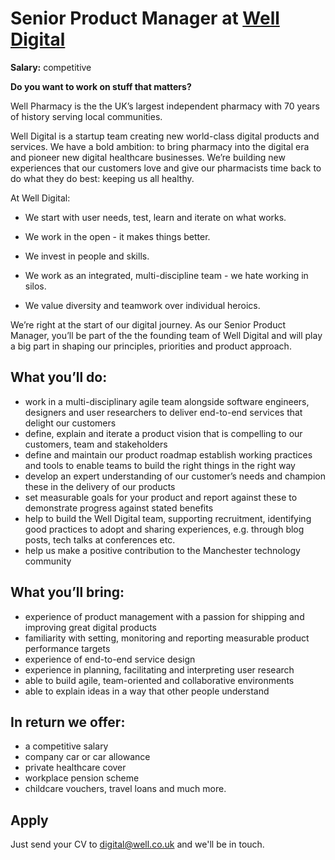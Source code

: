 # Senior Product Manager at [Well Digital](https://digital.well.co.uk)


**Salary:** competitive 

**Do you want to work on stuff that matters?** 

Well Pharmacy is the the UK’s largest independent pharmacy with 70 years of history serving local communities. 

Well Digital is a startup team creating new world-class digital products and services. We have a bold ambition: to bring pharmacy into the digital era and pioneer new digital healthcare businesses. We’re building new experiences that our customers love and give our pharmacists time back to do what they do best: keeping us all healthy. 

At Well Digital:

- We start with user needs, test, learn and iterate on what works.

- We work in the open - it makes things better.  
- We invest in people and skills. 
- We work as an integrated, multi-discipline team - we hate working in silos.  
- We value diversity and teamwork over individual heroics.

We’re right at the start of our digital journey. As our Senior Product Manager, you’ll be part of the the founding team of Well Digital and will play a big part in shaping our principles, priorities and product approach.  

## What you’ll do: 

- work in a multi-disciplinary agile team alongside software engineers, designers and user researchers to deliver end-to-end services that delight our customers
- define, explain and iterate a product vision that is compelling to our customers, team and stakeholders
- define and maintain our product roadmap
  establish working practices and tools to enable teams to build the right things in the right way
- develop an expert understanding of our customer’s needs and champion these in the delivery of our products
- set measurable goals for your product and report against these to demonstrate progress against stated benefits
- help to build the Well Digital team, supporting recruitment, identifying good practices to adopt and sharing experiences, e.g. through blog posts, tech talks at conferences etc. 
- help us make a positive contribution to the Manchester technology community 

## What you’ll bring: 

- experience of product management with a passion for shipping and improving great digital products 
- familiarity with setting, monitoring and reporting measurable product performance targets
- experience of end-to-end service design
- experience in planning, facilitating and interpreting user research
- able to build agile, team-oriented and collaborative environments
- able to explain ideas in a way that other people understand

## In return we offer:

- a competitive salary 
- company car or car allowance
- private healthcare cover
- workplace pension scheme
- childcare vouchers, travel loans and much more.

## Apply

Just send your CV to digital@well.co.uk and we'll be in touch. 